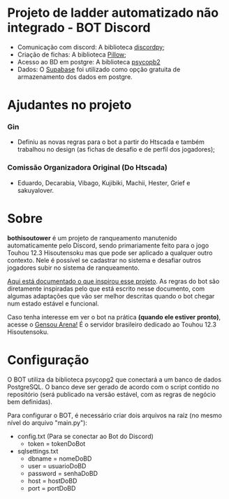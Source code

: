 # Projeto de ladder automatizado não integrado - BOT Discord

- Comunicação com discord: A biblioteca [discordpy](https://discordpy.readthedocs.io/en/stable/index.html);
- Criação de fichas: A biblioteca [Pillow](https://pypi.org/project/pillow/);
- Acesso ao BD em postgre: A biblioteca [psycopb2](https://www.psycopg.org/docs/)
- Dados: O [Supabase](https://supabase.com/dashboard/) foi utilizado como opção gratuita de armazenamento dos dados em postgre.


# Ajudantes no projeto

### Gin
- Definiu as novas regras para o bot a partir do Htscada e também trabalhou no design (as fichas de desafio e de perfil dos jogadores);

### Comissão Organizadora Original (Do Htscada)
- Eduardo, Decarabia, Vibago, Kujibiki, Machii, Hester, Grief e sakuyalover.


# Sobre

**bothisoutower** é um projeto de ranqueamento manutenido automaticamente pelo Discord, sendo primariamente feito para o jogo Touhou 12.3 Hisoutensoku mas que pode ser aplicado a qualquer outro contexto. Nele é possível se cadastrar no sistema e desafiar outros jogadores subir no sistema de ranqueamento.

[Aqui está documentado o que inspirou esse projeto](https://sites.google.com/site/gensouarena/home/competi%C3%A7%C3%B5es/htscada?authuser=0). As regras do bot são diretamente inspiradas pelo que está escrito nesse documento, com algumas adaptações que vão ser melhor descritas quando o bot chegar num estado estável e funcional.

Caso tenha interesse em ver o bot na prática **(quando ele estiver pronto)**, acesse o [Gensou Arena!](https://discord.gg/eKHfY6T) É o servidor brasileiro dedicado ao Touhou 12.3 Hisoutensoku.

# Configuração

O BOT utiliza da biblioteca psycopg2 que conectará a um banco de dados PostgreSQL. O banco deve ser gerado de acordo com o script contido no repositório (será publicado na versão estável, com as regras de negócio bem definidas).

Para configurar o BOT, é necessário criar dois arquivos na raíz (no mesmo nível do arquivo "main.py"):
- config.txt (Para se conectar ao Bot do Discord)
	- token = tokenDoBot
- sqlsettings.txt
	- dbname = nomeDoBD
	- user = usuarioDoBD
	- password = senhaDoBD
	- host = hostDoBD
	- port = portDoBD


